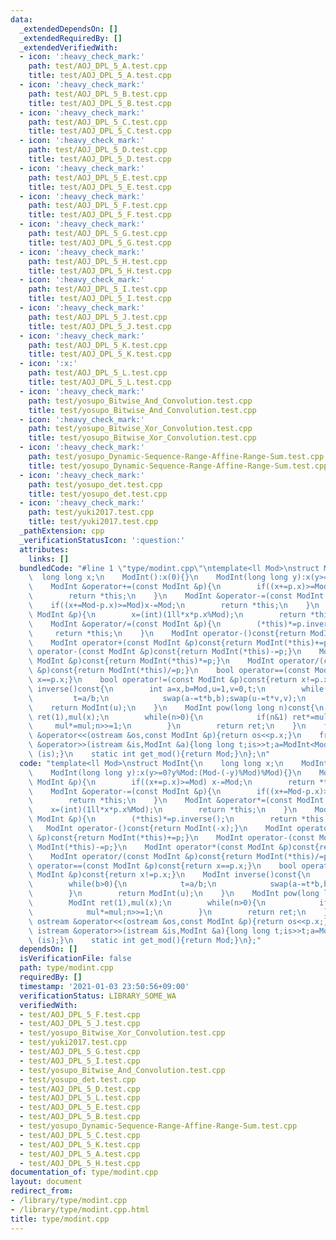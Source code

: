 ```yaml
---
data:
  _extendedDependsOn: []
  _extendedRequiredBy: []
  _extendedVerifiedWith:
  - icon: ':heavy_check_mark:'
    path: test/AOJ_DPL_5_A.test.cpp
    title: test/AOJ_DPL_5_A.test.cpp
  - icon: ':heavy_check_mark:'
    path: test/AOJ_DPL_5_B.test.cpp
    title: test/AOJ_DPL_5_B.test.cpp
  - icon: ':heavy_check_mark:'
    path: test/AOJ_DPL_5_C.test.cpp
    title: test/AOJ_DPL_5_C.test.cpp
  - icon: ':heavy_check_mark:'
    path: test/AOJ_DPL_5_D.test.cpp
    title: test/AOJ_DPL_5_D.test.cpp
  - icon: ':heavy_check_mark:'
    path: test/AOJ_DPL_5_E.test.cpp
    title: test/AOJ_DPL_5_E.test.cpp
  - icon: ':heavy_check_mark:'
    path: test/AOJ_DPL_5_F.test.cpp
    title: test/AOJ_DPL_5_F.test.cpp
  - icon: ':heavy_check_mark:'
    path: test/AOJ_DPL_5_G.test.cpp
    title: test/AOJ_DPL_5_G.test.cpp
  - icon: ':heavy_check_mark:'
    path: test/AOJ_DPL_5_H.test.cpp
    title: test/AOJ_DPL_5_H.test.cpp
  - icon: ':heavy_check_mark:'
    path: test/AOJ_DPL_5_I.test.cpp
    title: test/AOJ_DPL_5_I.test.cpp
  - icon: ':heavy_check_mark:'
    path: test/AOJ_DPL_5_J.test.cpp
    title: test/AOJ_DPL_5_J.test.cpp
  - icon: ':heavy_check_mark:'
    path: test/AOJ_DPL_5_K.test.cpp
    title: test/AOJ_DPL_5_K.test.cpp
  - icon: ':x:'
    path: test/AOJ_DPL_5_L.test.cpp
    title: test/AOJ_DPL_5_L.test.cpp
  - icon: ':heavy_check_mark:'
    path: test/yosupo_Bitwise_And_Convolution.test.cpp
    title: test/yosupo_Bitwise_And_Convolution.test.cpp
  - icon: ':heavy_check_mark:'
    path: test/yosupo_Bitwise_Xor_Convolution.test.cpp
    title: test/yosupo_Bitwise_Xor_Convolution.test.cpp
  - icon: ':heavy_check_mark:'
    path: test/yosupo_Dynamic-Sequence-Range-Affine-Range-Sum.test.cpp
    title: test/yosupo_Dynamic-Sequence-Range-Affine-Range-Sum.test.cpp
  - icon: ':heavy_check_mark:'
    path: test/yosupo_det.test.cpp
    title: test/yosupo_det.test.cpp
  - icon: ':heavy_check_mark:'
    path: test/yuki2017.test.cpp
    title: test/yuki2017.test.cpp
  _pathExtension: cpp
  _verificationStatusIcon: ':question:'
  attributes:
    links: []
  bundledCode: "#line 1 \"type/modint.cpp\"\ntemplate<ll Mod>\nstruct ModInt{\n  \
    \  long long x;\n    ModInt():x(0){}\n    ModInt(long long y):x(y>=0?y%Mod:(Mod-(-y)%Mod)%Mod){}\n\
    \    ModInt &operator+=(const ModInt &p){\n        if((x+=p.x)>=Mod) x-=Mod;\n\
    \        return *this;\n    }\n    ModInt &operator-=(const ModInt &p){\n    \
    \    if((x+=Mod-p.x)>=Mod)x-=Mod;\n        return *this;\n    }\n    ModInt &operator*=(const\
    \ ModInt &p){\n        x=(int)(1ll*x*p.x%Mod);\n        return *this;\n    }\n\
    \    ModInt &operator/=(const ModInt &p){\n        (*this)*=p.inverse();\n   \
    \     return *this;\n    }\n    ModInt operator-()const{return ModInt(-x);}\n\
    \    ModInt operator+(const ModInt &p)const{return ModInt(*this)+=p;}\n    ModInt\
    \ operator-(const ModInt &p)const{return ModInt(*this)-=p;}\n    ModInt operator*(const\
    \ ModInt &p)const{return ModInt(*this)*=p;}\n    ModInt operator/(const ModInt\
    \ &p)const{return ModInt(*this)/=p;}\n    bool operator==(const ModInt &p)const{return\
    \ x==p.x;}\n    bool operator!=(const ModInt &p)const{return x!=p.x;}\n    ModInt\
    \ inverse()const{\n        int a=x,b=Mod,u=1,v=0,t;\n        while(b>0){\n   \
    \         t=a/b;\n            swap(a-=t*b,b);swap(u-=t*v,v);\n        }\n    \
    \    return ModInt(u);\n    }\n    ModInt pow(long long n)const{\n        ModInt\
    \ ret(1),mul(x);\n        while(n>0){\n            if(n&1) ret*=mul;\n       \
    \     mul*=mul;n>>=1;\n        }\n        return ret;\n    }\n    friend ostream\
    \ &operator<<(ostream &os,const ModInt &p){return os<<p.x;}\n    friend istream\
    \ &operator>>(istream &is,ModInt &a){long long t;is>>t;a=ModInt<Mod>(t);return\
    \ (is);}\n    static int get_mod(){return Mod;}\n};\n"
  code: "template<ll Mod>\nstruct ModInt{\n    long long x;\n    ModInt():x(0){}\n\
    \    ModInt(long long y):x(y>=0?y%Mod:(Mod-(-y)%Mod)%Mod){}\n    ModInt &operator+=(const\
    \ ModInt &p){\n        if((x+=p.x)>=Mod) x-=Mod;\n        return *this;\n    }\n\
    \    ModInt &operator-=(const ModInt &p){\n        if((x+=Mod-p.x)>=Mod)x-=Mod;\n\
    \        return *this;\n    }\n    ModInt &operator*=(const ModInt &p){\n    \
    \    x=(int)(1ll*x*p.x%Mod);\n        return *this;\n    }\n    ModInt &operator/=(const\
    \ ModInt &p){\n        (*this)*=p.inverse();\n        return *this;\n    }\n \
    \   ModInt operator-()const{return ModInt(-x);}\n    ModInt operator+(const ModInt\
    \ &p)const{return ModInt(*this)+=p;}\n    ModInt operator-(const ModInt &p)const{return\
    \ ModInt(*this)-=p;}\n    ModInt operator*(const ModInt &p)const{return ModInt(*this)*=p;}\n\
    \    ModInt operator/(const ModInt &p)const{return ModInt(*this)/=p;}\n    bool\
    \ operator==(const ModInt &p)const{return x==p.x;}\n    bool operator!=(const\
    \ ModInt &p)const{return x!=p.x;}\n    ModInt inverse()const{\n        int a=x,b=Mod,u=1,v=0,t;\n\
    \        while(b>0){\n            t=a/b;\n            swap(a-=t*b,b);swap(u-=t*v,v);\n\
    \        }\n        return ModInt(u);\n    }\n    ModInt pow(long long n)const{\n\
    \        ModInt ret(1),mul(x);\n        while(n>0){\n            if(n&1) ret*=mul;\n\
    \            mul*=mul;n>>=1;\n        }\n        return ret;\n    }\n    friend\
    \ ostream &operator<<(ostream &os,const ModInt &p){return os<<p.x;}\n    friend\
    \ istream &operator>>(istream &is,ModInt &a){long long t;is>>t;a=ModInt<Mod>(t);return\
    \ (is);}\n    static int get_mod(){return Mod;}\n};"
  dependsOn: []
  isVerificationFile: false
  path: type/modint.cpp
  requiredBy: []
  timestamp: '2021-01-03 23:50:56+09:00'
  verificationStatus: LIBRARY_SOME_WA
  verifiedWith:
  - test/AOJ_DPL_5_F.test.cpp
  - test/AOJ_DPL_5_J.test.cpp
  - test/yosupo_Bitwise_Xor_Convolution.test.cpp
  - test/yuki2017.test.cpp
  - test/AOJ_DPL_5_G.test.cpp
  - test/AOJ_DPL_5_I.test.cpp
  - test/yosupo_Bitwise_And_Convolution.test.cpp
  - test/yosupo_det.test.cpp
  - test/AOJ_DPL_5_D.test.cpp
  - test/AOJ_DPL_5_L.test.cpp
  - test/AOJ_DPL_5_E.test.cpp
  - test/AOJ_DPL_5_B.test.cpp
  - test/yosupo_Dynamic-Sequence-Range-Affine-Range-Sum.test.cpp
  - test/AOJ_DPL_5_C.test.cpp
  - test/AOJ_DPL_5_K.test.cpp
  - test/AOJ_DPL_5_A.test.cpp
  - test/AOJ_DPL_5_H.test.cpp
documentation_of: type/modint.cpp
layout: document
redirect_from:
- /library/type/modint.cpp
- /library/type/modint.cpp.html
title: type/modint.cpp
---
```

